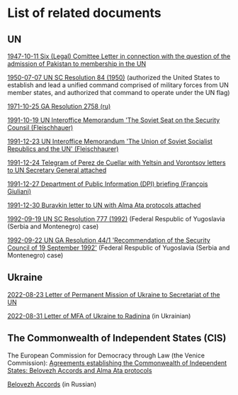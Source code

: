 
# List of related documents 

## UN 

[1947-10-11 Six (Legal) Comittee Letter in connection with the question of the admission of Pakistan to membership in the UN](https://github.com/ageyev/un-su/blob/main/documents/un/1947-10-08_Sixth_Commitee_Letter.pdf)

[1950-07-07 UN SC Resolution 84 (1950)](https://github.com/ageyev/un-su/blob/main/documents/un/1950-07-07_UN_SC_Resolution_84_1950_en.png) (authorized the United States to establish and lead a unified command comprised of military forces from UN member states, and authorized that command to operate under the UN flag)

[1971-10-25 GA Resolution 2758 (ru)](https://github.com/ageyev/un-su/blob/main/documents/un/1971-10-25_GA_Resolution_2758_ru.pdf)

[1991-10-19 UN Interoffice Memorandum 'The Soviet Seat on the Security Counsil (Fleischhauer)](https://github.com/ageyev/un-su/blob/main/documents/un/1991-10-16_Interoffice_Memorandum_Fleischhauer.pdf)

[1991-12-23 UN Interoffice Memorandum 'The Union of Soviet Socialist Republics and the UN' (Fleischhaurer)](https://github.com/ageyev/un-su/blob/main/documents/un/1991-12-23_Interoffice_Memorandum_Fleischhaurer.pdf)

[1991-12-24 Telegram of Perez de Cuellar with Yeltsin and Vorontsov letters to UN Secretary General attached](https://github.com/ageyev/un-su/blob/main/documents/un/1991-12-24_Telegram_of_Perez_de_Cuellar_with_RF_Letters_attached.pdf)

[1991-12-27 Department of Public Information (DPI) briefing (François Giuliani)](https://github.com/ageyev/un-su/blob/main/documents/un/1991-12-27_DPI_Briefing.pdf)

[1991-12-30 Buravkin letter to UN with Alma Ata protocols attached](https://github.com/ageyev/un-su/blob/main/documents/un/1991-12-30_Buravkin_to_UN.pdf) 

[1992-09-19 UN SC Resolution 777 (1992)](https://github.com/ageyev/un-su/blob/main/documents/un/1992-09-19_UN_SC_Resolution_777_1992_en.png) (Federal Respublic of Yugoslavia (Serbia and Montenegro) case)

[1992-09-22 UN GA Resolution 44/1 'Recommendation of the Security Council of 19 September 1992'](https://github.com/ageyev/un-su/blob/main/documents/un/1992-09-22_UN_GA_Resolution_47-1_1992_en.png) (Federal Respublic of Yugoslavia (Serbia and Montenegro) case)

## Ukraine 

[2022-08-23 Letter of Permanent Mission of Ukraine to Secretariat of the UN](https://github.com/ageyev/un-su/blob/main/documents/ukraine/2022-08-23_permanent_mission_of_ukraine_to_secretariat_of_the_un.jpg)

[2022-08-31 Letter of MFA of Ukraine to Radinina](https://github.com/ageyev/un-su/blob/main/documents/ukraine/2022-08-31_mfa_to_radina.jpg) (in Ukrainian)

## The Commonwealth of Independent States (CIS)

The European Commission for Democracy through Law (the Venice Commission): [Agreements establishing
the Commonwealth of Independent States: Belovezh Accords and Alma Ata protocols](https://github.com/ageyev/un-su/blob/main/documents/cis/alma-alta-commonwealth-of-independent-states-december-1991.pdf)

[Belovezh Accords](https://github.com/ageyev/un-su/blob/main/documents/cis/1991-12-08_Belovezh_Accords_ru.pdf) (in Russian)




